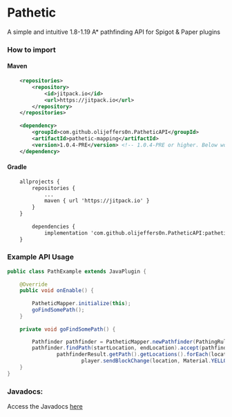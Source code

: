 # Pathetic

A simple and intuitive 1.8-1.19 A* pathfinding API for Spigot & Paper plugins 

### How to import

#### Maven
```xml
	<repositories>
		<repository>
		    <id>jitpack.io</id>
		    <url>https://jitpack.io</url>
		</repository>
	</repositories>
 
 	<dependency>
	    <groupId>com.github.olijeffers0n.PatheticAPI</groupId>
	    <artifactId>pathetic-mapping</artifactId>
	    <version>1.0.4-PRE</version> <!-- 1.0.4-PRE or higher. Below wont work -->
	</dependency>
```

#### Gradle
```xml
	allprojects {
		repositories {
			...
			maven { url 'https://jitpack.io' }
		}
	}
    
    	dependencies {
	        implementation 'com.github.olijeffers0n.PatheticAPI:pathetic-mapping:Tag'
	}
```

### Example API Usage
```java
public class PathExample extends JavaPlugin {
    
    @Override
    public void onEnable() {
    
        PatheticMapper.initialize(this);
        goFindSomePath();
    }
    
    private void goFindSomePath() {

        Pathfinder pathfinder = PatheticMapper.newPathfinder(PathingRuleSet.builder().build());
        pathfinder.findPath(startLocation, endLocation).accept(pathfinderResult ->
                pathfinderResult.getPath().getLocations().forEach(location ->
                        player.sendBlockChange(location, Material.YELLOW_STAINED_GLASS.createBlockData())));
    }
}
```

### Javadocs:
Access the Javadocs [here](http://patheticdocs.ollieee.xyz/)

